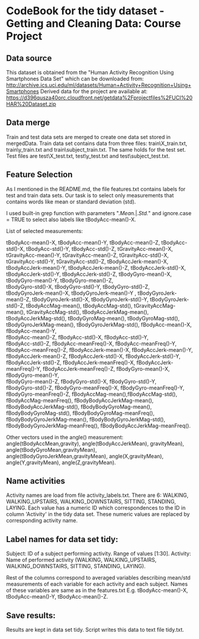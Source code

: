 CodeBook for the tidy dataset - Getting and Cleaning Data: Course Project
=========================================================================

Data source
-----------
This dataset is obtained from the "Human Activity Recognition Using Smartphones Data Set" which can be downloaded from: http://archive.ics.uci.edu/ml/datasets/Human+Activity+Recognition+Using+Smartphones
Derived data for the project are available at: https://d396qusza40orc.cloudfront.net/getdata%2Fprojectfiles%2FUCI%20HAR%20Dataset.zip 

Data merge
----------
Train and test data sets are merged to create one data set stored in mergedData.
Train data set contains data from three files: train\X_train.txt, train\y_train.txt and train\subject_train.txt.
The same holds for the test set. Test files are test\X_test.txt, test\y_test.txt and test\subject_test.txt.

Feature Selection 
-----------------
As I mentioned in the README.md, the file features.txt contains labels for test and train data sets.
Our task is to select only measurements that contains words like mean or standard deviation (std).

I used built-in grep function with parameters ".*Mean.*|.*Std.*" and ignore.case = TRUE to select also labels like tBodyAcc-mean()-X.

List of selected measurements:

tBodyAcc-mean()-X, tBodyAcc-mean()-Y, tBodyAcc-mean()-Z,
tBodyAcc-std()-X, tBodyAcc-std()-Y, tBodyAcc-std()-Z,
tGravityAcc-mean()-X, tGravityAcc-mean()-Y, tGravityAcc-mean()-Z,
tGravityAcc-std()-X, tGravityAcc-std()-Y, tGravityAcc-std()-Z,
tBodyAccJerk-mean()-X, tBodyAccJerk-mean()-Y, tBodyAccJerk-mean()-Z,
tBodyAccJerk-std()-X, tBodyAccJerk-std()-Y, tBodyAccJerk-std()-Z,
tBodyGyro-mean()-X, tBodyGyro-mean()-Y, tBodyGyro-mean()-Z,  
tBodyGyro-std()-X, tBodyGyro-std()-Y, tBodyGyro-std()-Z,    
tBodyGyroJerk-mean()-X, tBodyGyroJerk-mean()-Y , tBodyGyroJerk-mean()-Z,
tBodyGyroJerk-std()-X, tBodyGyroJerk-std()-Y, tBodyGyroJerk-std()-Z,
tBodyAccMag-mean(), tBodyAccMag-std(), tGravityAccMag-mean(), 
tGravityAccMag-std(), tBodyAccJerkMag-mean(), tBodyAccJerkMag-std(),
tBodyGyroMag-mean(), tBodyGyroMag-std(), tBodyGyroJerkMag-mean(), 
tBodyGyroJerkMag-std(), fBodyAcc-mean()-X, fBodyAcc-mean()-Y,    
fBodyAcc-mean()-Z, fBodyAcc-std()-X, fBodyAcc-std()-Y,     
fBodyAcc-std()-Z, fBodyAcc-meanFreq()-X, fBodyAcc-meanFreq()-Y,
fBodyAcc-meanFreq()-Z, fBodyAccJerk-mean()-X, fBodyAccJerk-mean()-Y, 
fBodyAccJerk-mean()-Z, fBodyAccJerk-std()-X, fBodyAccJerk-std()-Y, 
fBodyAccJerk-std()-Z, fBodyAccJerk-meanFreq()-X, fBodyAccJerk-meanFreq()-Y, 
fBodyAccJerk-meanFreq()-Z, fBodyGyro-mean()-X, fBodyGyro-mean()-Y,   
fBodyGyro-mean()-Z, fBodyGyro-std()-X, fBodyGyro-std()-Y,     
fBodyGyro-std()-Z, fBodyGyro-meanFreq()-X, fBodyGyro-meanFreq()-Y, 
fBodyGyro-meanFreq()-Z, fBodyAccMag-mean(),fBodyAccMag-std(), 
fBodyAccMag-meanFreq(), fBodyBodyAccJerkMag-mean(), fBodyBodyAccJerkMag-std(), 
fBodyBodyGyroMag-mean(), fBodyBodyGyroMag-std(), fBodyBodyGyroMag-meanFreq(), 
fBodyBodyGyroJerkMag-mean(), fBodyBodyGyroJerkMag-std(), fBodyBodyGyroJerkMag-meanFreq(), 
fBodyBodyAccJerkMag-meanFreq().

Other vectors used in the angle() measurement:
angle(tBodyAccMean,gravity), angle(tBodyAccJerkMean), gravityMean), 
angle(tBodyGyroMean,gravityMean), angle(tBodyGyroJerkMean,gravityMean), 
angle(X,gravityMean), angle(Y,gravityMean), angle(Z,gravityMean).

Name activities
---------------
Activity names are load from file activity_labels.txt. There are 6:
WALKING, WALKING_UPSTAIRS, WALKING_DOWNSTAIRS, SITTING, STANDING, LAYING.
Each value has a numeric ID which correspondences to the ID in column 'Activity' in the tidy data set.
These numeric values are replaced by corresponding activity name.

Label names for data set tidy:
------------------------------
Subject: ID of a subject performing activity. Range of values [1:30].
Activity: Name of performed activity (WALKING, WALKING_UPSTAIRS, WALKING_DOWNSTAIRS, SITTING, STANDING, LAYING).

Rest of the columns correspond to averaged variables describing mean/std measurements of each variable for each activity and each subject. 
Names of these variables are same as in the features.txt E.g. tBodyAcc-mean()-X, tBodyAcc-mean()-Y, tBodyAcc-mean()-Z.
	
Save results:
-------------
Results are kept in data set tidy. Script writes this data to text file tidy.txt.
